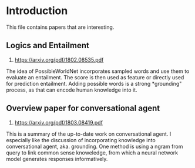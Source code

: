 # Introduction

This file contains papers that are interesting. 


## Logics and Entailment

1. https://arxiv.org/pdf/1802.08535.pdf

The idea of PossibleWorldNet incorporates sampled words and use them to evaluate an entailment. The score is then used as feature or directly used for prediction entailment. Adding possible words is a strong *grounding" process, as that can encode human knowledge into it. 

## Overview paper for conversational agent 

1. https://arxiv.org/pdf/1803.08419.pdf

This is a summary of the up-to-date work on conversational agent. I especially like the discussion of incorporating knowledge into conversational agent, aka. grounding. One method is using a ngram from query to link common sense knoweledge, from which a neural network model generates responses informatively. 
